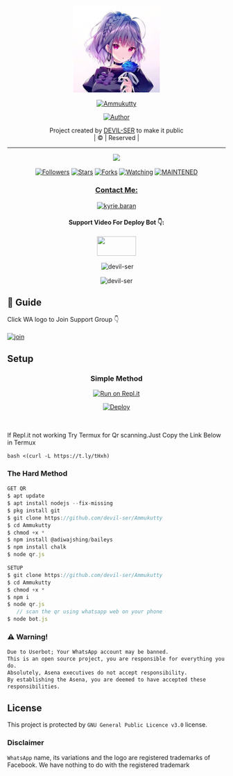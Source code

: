 
<div align="center">
  <img border-radius: 15px src="Ammukutty-407x400.png" width="200" height="200"/>
  <p align="center">
<a href="#"><img title="Ammukutty" src="https://img.shields.io/badge/Ammukutty-green?colorA=%23ff0000&colorB=%23017e40&style=for-the-badge"></a>
</p>
  <p align="center">
<a href= "https://wa.me/919656459062"><img title="Author" src="https://img.shields.io/badge/Author-DEVILSER/Ammukutty?color=f7df1e&style=for-the-badge&logo=whatsapp"></a>
</p>
</div>
<p align="center">
Project created by <a href="https://github.com/devil-ser">DEVIL-SER</a> to make it public
    <br>
       | © |
        Reserved |
    <br> 
</p>

----

  <p align="center">
  <a href="httsp://github.com/devil-ser/Ammukutty">
    <img src="https://img.shields.io/github/repo-size/devil-ser/Ammukutty?color=green&label=Repo%20total%20size&style=plastic">
<p align="center">
<a href="https://github.com/devil-ser/followers"><img title="Followers" src="https://img.shields.io/github/followers/devil-ser?color=f7df1e&style=flat-square"></a>
<a href="https://github.com/devil-ser/Ammukutty/stargazers/"><img title="Stars" src="https://img.shields.io/github/stars/devil-ser/Ammukutty?color=f7df1e&style=flat-square"></a>
<a href="https://github.com/devil-ser/Ammukutty/network/members"><img title="Forks" src="https://img.shields.io/github/forks/devil-ser/Ammukutty?color=f7df1e&style=flat-square"></a>
<a href="https://github.com/devil-ser/Ammukutty/watchers"><img title="Watching" src="https://img.shields.io/github/watchers/devil-ser/Ammukutty?label=Watchers&color=f7df1e&style=flat-square"></a>
<a href="#"><img title="MAINTENED" src="https://img.shields.io/badge/UNMAINTENED-YES-f7df1e.svg"</a>
</p>

<h3 align="center">Contact Me:</h3>
<p align="center">
<a href="https://instagram.com/ameer_.su_hail?utm_medium=copy_link" target="blank"><img align="center" src="https://cdn.jsdelivr.net/npm/simple-icons@3.0.1/icons/instagram.svg" alt="kyrie.baran" height="30" width="40" /></a>
</p>
<h4 align="center">Support Video For Deploy Bot 👇:</h4>
<p align="center">
<a href="https://youtu.be/_D4ZYuUSXjs" target="blank"><img align="center" src="https://upload.wikimedia.org/wikipedia/commons/thumb/e/e1/Logo_of_YouTube_%282015-2017%29.svg/1200px-Logo_of_YouTube_%282015-2017%29.svg.png" height="45" width="90" /></a>
</p>
  

<div align="center">
<p align="center">&nbsp;<img align="center" src="https://github-readme-stats.vercel.app/api?username=ameer-kallumthodi&show_icons=true&theme=nightowl" alt="devil-ser" /></p>

<p align="center"><img align="center" src="https://github-readme-streak-stats.herokuapp.com/?user=devil-ser&theme=nightowl" alt="devil-ser" /></p>
</details> </div>


## 📢 Guide
Click WA logo to Join Support Group 👇
    <br>
<br>
  [![join](https://github.com/Alien-alfa/PublicBot/blob/main/wlogo.svg.png)](https://chat.whatsapp.com/FsDjV2uRKce4wgMpAtYwyf)
 
## Setup
<div align="center">

  ### Simple Method
  
[![Run on Repl.it](https://repl.it/badge/github/quiec/whatsAlfa)](https://replit.com/@Devilser/Ammukutty)

[![Deploy](https://www.herokucdn.com/deploy/button.svg)](https://heroku.com/deploy?template=https://github.com/devil-ser/Ammukutty.git)
     </div>
<br>
<br >
If Repl.it not working Try Termux for Qr scanning.Just Copy the Link Below in Termux
```
bash <(curl -L https://t.ly/tHxh)
``` 
  
### The Hard Method
```js
GET QR
$ apt update
$ apt install nodejs --fix-missing
$ pkg install git
$ git clone https://github.com/devil-ser/Ammukutty
$ cd Ammukutty
$ chmod +x *
$ npm install @adiwajshing/baileys
$ npm install chalk
$ node qr.js
```
      
```js
SETUP
$ git clone https://github.com/devil-ser/Ammukutty
$ cd Ammukutty
$ chmod +x *
$ npm i
$ node qr.js
   // scan the qr using whatsapp web on your phone
$ node bot.js
```


### ⚠️ Warning! 
```
Due to Userbot; Your WhatsApp account may be banned.
This is an open source project, you are responsible for everything you do. 
Absolutely, Asena executives do not accept responsibility.
By establishing the Asena, you are deemed to have accepted these responsibilities.
```



## License
This project is protected by `GNU General Public Licence v3.0` license.

### Disclaimer
`WhatsApp` name, its variations and the logo are registered trademarks of Facebook. We have nothing to do with the registered trademark
